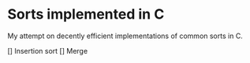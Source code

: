 # Sorts implemented in C

My attempt on decently efficient implementations of common sorts in C.

[] Insertion sort
[] Merge
